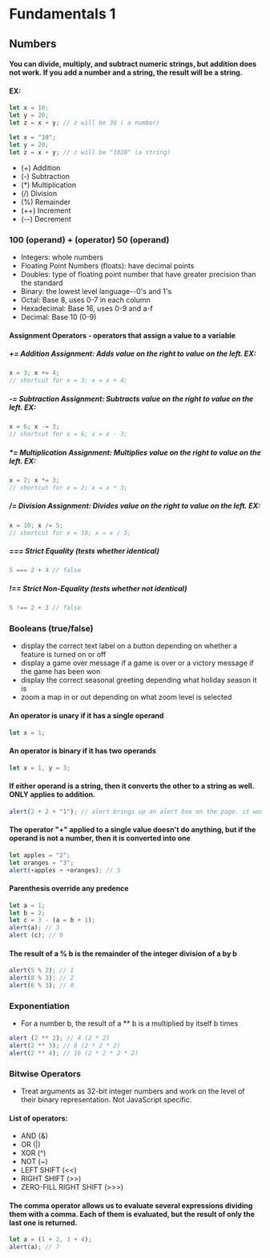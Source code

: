 # Fundamentals 1
## Numbers
#### You can divide, multiply, and subtract numeric strings, but addition does not work. If you add a number and a string, the result will be a string. 
#### EX:
```javascript
let x = 10;
let y = 20;
let z = x + y; // z will be 30 ( a number)

let x = "10";
let y = 20;
let z = x + y; // z will be "1020" (a string)
```
- (+) Addition
- (-) Subtraction
- (*) Multiplication 
- (/) Division
- (%) Remainder
- (++) Increment
- (--) Decrement 

### 100 (operand) + (operator) 50 (operand)

- Integers: whole numbers
- Floating Point Numbers (floats): have decimal points
- Doubles: type of floating point number that have greater precision than the standard
- Binary: the lowest level language--0's and 1's
- Octal: Base 8, uses 0-7 in each column
- Hexadecimal: Base 16, uses 0-9 and a-f
- Decimal: Base 10 (0-9)

#### Assignment Operators - operators that assign a value to a variable
##### += Addition Assignment: Adds value on the right to value on the left. EX: 
```javascript
x = 3; x += 4;
// shortcut for x = 3; x = x + 4;
```

##### -= Subtraction Assignment: Subtracts value on the right to value on the left. EX:
```javascript
x = 6; x -= 3;
// shortcut for x = 6; x = x - 3;
```

##### *= Multiplication Assignment: Multiplies value on the right to value on the left. EX:
```javascript
x = 2; x *= 3; 
// shortcut for x = 2; x = x * 3;
```

##### /= Division Assignment: Divides value on the right to value on the left. EX:
```javascript
x = 10; x /= 5; 
// shortcut for x = 10; x = x / 5;
```

##### === Strict Equality (tests whether identical)
```javascript 
5 === 2 + 4 // false
```
##### !== Strict Non-Equality (tests whether not identical)
```javascript
5 !== 2 + 3 // false
```
### Booleans (true/false)
- display the correct text label on a button depending on whether a feature is turned on or off
- display a game over message if a game is over or a victory message if the game has been won
- display the correct seasonal greeting depending what holiday season it is
- zoom a map in or out depending on what zoom level is selected

#### An operator is unary if it has a single operand
```javascript
let x = 1;
```
#### An operator is binary if it has two operands
```javascript
let x = 1, y = 3;
```

#### If either operand is a string, then it converts the other to a string as well. ONLY applies to addition. 
```javascript
alert(2 + 2 + "1"); // alert brings up an alert box on the page. it would result in "41". first the code adss 2 + 2, then adds 4 to the string "1" to result in "41"
```

#### The operator "+" applied to a single value doesn't do anything, but if the operand is not a number, then it is converted into one
```javascript
let apples = "2";
let oranges = "3";
alert(+apples + +oranges); // 5
```

#### Parenthesis override any predence
```javascript
let a = 1;
let b = 2;
let c = 3 - (a = b + 1);
alert(a); // 3
alert (c); // 0
```

#### The result of a % b is the remainder of the integer division of a by b
```javascript
alert(5 % 2); // 1
alert(8 % 3); // 2
alert(6 % 3); // 0
```

### Exponentiation
- For a number b, the result of a ** b is a multiplied by itself b times
```javascript
alert (2 ** 2); // 4 (2 * 2)
alert(2 ** 3); // 8 (2 * 2 * 2)
alert(2 ** 4); // 16 (2 * 2 * 2 * 2)
```

### Bitwise Operators
- Treat arguments as 32-bit integer numbers and work on the level of their binary representation. Not JavaScript specific.

#### List of operators:
- AND (&)
- OR (|)
- XOR (^)
- NOT (~)
- LEFT SHIFT (<<)
- RIGHT SHIFT (>>)
- ZERO-FILL RIGHT SHIFT (>>>)

#### The comma operator allows us to evaluate several expressions dividing them with a comma. Each of them is evaluated, but the result of only the last one is returned.
```javascript
let a = (1 + 2, 3 + 4);
alert(a); // 7
```

